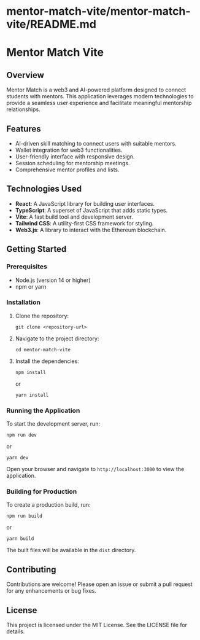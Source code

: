 # mentor-match-vite/mentor-match-vite/README.md

# Mentor Match Vite

## Overview

Mentor Match is a web3 and AI-powered platform designed to connect students with mentors. This application leverages modern technologies to provide a seamless user experience and facilitate meaningful mentorship relationships.

## Features

- AI-driven skill matching to connect users with suitable mentors.
- Wallet integration for web3 functionalities.
- User-friendly interface with responsive design.
- Session scheduling for mentorship meetings.
- Comprehensive mentor profiles and lists.

## Technologies Used

- **React**: A JavaScript library for building user interfaces.
- **TypeScript**: A superset of JavaScript that adds static types.
- **Vite**: A fast build tool and development server.
- **Tailwind CSS**: A utility-first CSS framework for styling.
- **Web3.js**: A library to interact with the Ethereum blockchain.

## Getting Started

### Prerequisites

- Node.js (version 14 or higher)
- npm or yarn

### Installation

1. Clone the repository:

   ```
   git clone <repository-url>
   ```

2. Navigate to the project directory:

   ```
   cd mentor-match-vite
   ```

3. Install the dependencies:

   ```
   npm install
   ```

   or

   ```
   yarn install
   ```

### Running the Application

To start the development server, run:

```
npm run dev
```

or

```
yarn dev
```

Open your browser and navigate to `http://localhost:3000` to view the application.

### Building for Production

To create a production build, run:

```
npm run build
```

or

```
yarn build
```

The built files will be available in the `dist` directory.

## Contributing

Contributions are welcome! Please open an issue or submit a pull request for any enhancements or bug fixes.

## License

This project is licensed under the MIT License. See the LICENSE file for details.
